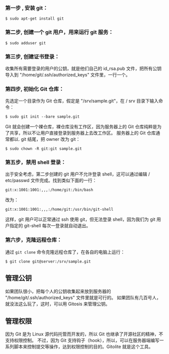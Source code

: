 <!--
 * @FileName: 04SetUpTheServer.md
 * @Author: Alen luojiaming299@163.com
 * @CreateTime: 2022-08-11 22:53:42
 * @LastEditTime: 2022-08-13 08:30:53
 * Copyright (c) 2022 by Alen, All Rights Reserved.
-->

### 第一步 , 安装 git：
```
$ sudo apt-get install git
```
### 第二步, 创建一个 git 用户，用来运行 git 服务：
```
$ sudo adduser git
```
### 第三步, 创建证书登录：
收集所有需要登录的用户的公钥，就是他们自己的 id_rsa.pub 文件，把所有公钥导入到 "/home/git/.ssh/authorized_keys" 文件里，一行一个。
### 第四步, 初始化 Git 仓库：
先选定一个目录作为 Git 仓库，假定是 "/srv/sample.git"，在 / srv 目录下输入命令：
```
$ sudo git init --bare sample.git
```
Git 就会创建一个裸仓库，裸仓库没有工作区，因为服务器上的 Git 仓库纯粹是为了共享，所以不让用户直接登录到服务器上去改工作区。
服务器上的 Git 仓库通常都以. git 结尾，把 owner 改为 git：
```
$ sudo chown -R git:git sample.git
```
### 第五步，禁用 shell 登录：
出于安全考虑，第二步创建的 git 用户不允许登录 shell，这可以通过编辑 / etc/passwd 文件完成。找到类似下面的一行：
```
git:x:1001:1001:,,,:/home/git:/bin/bash
```
改为：
```
git:x:1001:1001:,,,:/home/git:/usr/bin/git-shell
```
这样，git 用户可以正常通过 ssh 使用 git，但无法登录 shell，因为我们为 git 用户指定的 git-shell 每次一登录就自动退出。
### 第六步，克隆远程仓库：
通过 `git clone` 命令克隆远程仓库了，在各自的电脑上运行：
```
$ git clone git@server:/srv/sample.git
```
## 管理公钥
如果团队很小，把每个人的公钥收集起来放到服务器的 "/home/git/.ssh/authorized_keys" 文件里就是可行的。
如果团队有几百号人，就没法这么玩了，这时，可以用 Gitosis 来管理公钥。
## 管理权限
因为 Git 是为 Linux 源代码托管而开发的，所以 Git 也继承了开源社区的精神，不支持权限控制。
不过，因为 Git 支持钩子（hook），所以，可以在服务器端编写一系列脚本来控制提交等操作，达到权限控制的目的。Gitolite 就是这个工具。
